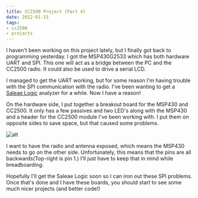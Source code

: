 ```yaml
---
title: CC2500 Project (Part 4)
date: 2012-01-15
tags:
- cc2500
- projects
---
```

I haven't been working on this project lately, but I finally got back to programming yesterday. I got the MSP430G2533 which has both hardware UART and SPI. This one will act as a bridge between the PC and the CC2500 radio. It could also be used to drive a serial LCD.

I managed to get the UART working, but for some reason I'm having trouble with the SPI communication with the radio. I've been wanting to get a <a href="http://www.saleae.com/logic/" target="_blank">Saleae Logic</a> analyzer for a while. Now I have a reason!

On the hardware side, I put together a breakout board for the MSP430 and CC2500. It only has a few passives and two LED's along with the MSP430 and a header for the CC2500 module I've been working with. I put them on opposite sides to save space, but that caused some problems.

![alt](/images/blgr/board.png)

I want to have the radio and antenna exposed, which means the MSP430 needs to go on the other side. Unfortunately, this means that the pins are all backwards(Top-right is pin 1.) I'll just have to keep that in mind while breadboarding.

Hopefully I'll get the Saleae&nbsp;Logic soon so I can iron out these SPI problems. Once that's done and I have these boards, you should start to see some much nicer projects (and better code!)




